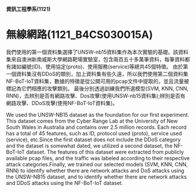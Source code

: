 #### 資訊工程學系(1121)
# 無線網路(1121_B4CS030015A)

我們使用的第一個資料集選擇了UNSW-nb15資料集作為本次實驗的基礎。該資料集來自澳洲新南威斯大學網路靶場實驗室，包含兩百五十多萬筆資料，每筆資料都有諸如編號(ID)、使用協定(proto)、使用服務(service)等總共45個特徵。  由於第一個資料集沒有DDoS的類別，加上資料集有些久遠，所以我們使用第二個資料集NF-BoT-IoT資料集，數據的特徵是從公開可用的pcap文件中提取的，並且流量被標記為它們相應的攻擊類別。 最後分別透過訓練我們所選模型(SVM, KNN, CNN, RNN)，去辨別是否有網路攻擊、Dos攻擊(使用UNSW-nb15資料集);辨別是否有網路攻擊、DDoS攻擊(使用NF-BoT-IoT資料集)。

We used the UNSW-NB15 dataset as the foundation for our first experiment. This dataset comes from the Cyber Range Lab at the University of New South Wales in Australia and contains over 2.5 million records. Each record has a total of 45 features, such as ID, protocol used (proto), service used (service), etc.Since the first dataset does not include the DDoS category and the dataset is somewhat dated, we utilized a second dataset, the NF-BoT-IoT dataset. The features of this dataset were extracted from publicly available pcap files, and the traffic was labeled according to their respective attack categories.Finally, we trained our selected models (SVM, KNN, CNN, RNN) to identify whether there are network attacks and DoS attacks using the UNSW-NB15 dataset, and to identify whether there are network attacks and DDoS attacks using the NF-BoT-IoT dataset.


